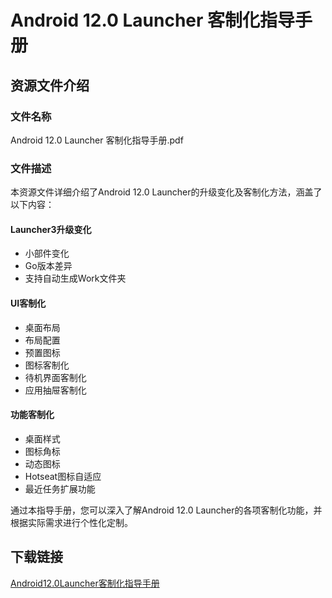 # Android 12.0 Launcher 客制化指导手册

## 资源文件介绍

### 文件名称
Android 12.0 Launcher 客制化指导手册.pdf

### 文件描述
本资源文件详细介绍了Android 12.0 Launcher的升级变化及客制化方法，涵盖了以下内容：

#### Launcher3升级变化
- 小部件变化
- Go版本差异
- 支持自动生成Work文件夹

#### UI客制化
- 桌面布局
- 布局配置
- 预置图标
- 图标客制化
- 待机界面客制化
- 应用抽屉客制化

#### 功能客制化
- 桌面样式
- 图标角标
- 动态图标
- Hotseat图标自适应
- 最近任务扩展功能

通过本指导手册，您可以深入了解Android 12.0 Launcher的各项客制化功能，并根据实际需求进行个性化定制。

## 下载链接

[Android12.0Launcher客制化指导手册](https://pan.quark.cn/s/135a4aaabb3a)
